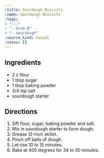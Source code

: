 ```yaml
---
:title: Sourdough Biscuits
:name: Sourdough Biscuits
:tags:
- "---"
- "- Gram B"
- "- sourdough"
:source_kind: manual
:notes: []
---
```


## Ingredients
- 2 c flour
- 1 tbsp sugar
- 1 tbsp baking powder
- 3/4 tsp salt
- sourdough starter


## Directions
1. Sift flour, sugar, baking powder and salt. 
2. Mix in sourdough starter to form dough.
3. Grease 12-inch skillet.
4. Pinch off balls of dough.
5. Let rise 10 to 15 minutes. 
6. Bake at 400 degrees for 34 to 30 minutes. 
